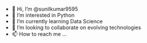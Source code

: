 - 👋 Hi, I’m @sunilkumar9595
- 👀 I’m interested in Python
- 🌱 I’m currently learning Data Science
- 💞️ I’m looking to collaborate on evolving technologies
- 📫 How to reach me ...

<!---
sunilkumar9595/sunilkumar9595 is a ✨ special ✨ repository because its `README.md` (this file) appears on your GitHub profile.
You can click the Preview link to take a look at your changes.
--->
